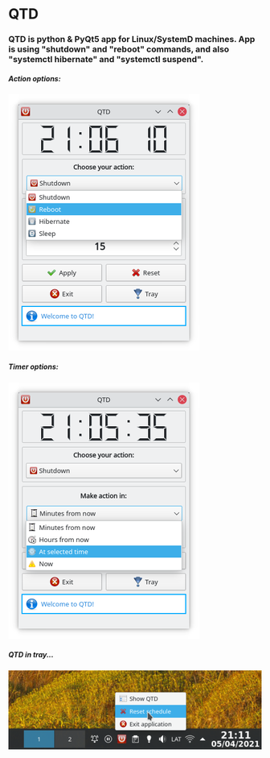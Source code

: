 # QTD

### QTD is python & PyQt5 app for Linux/SystemD machines. App is using "shutdown" and "reboot" commands, and also "systemctl hibernate" and "systemctl suspend". 

##### Action options:
![QTD](https://raw.githubusercontent.com/Pyntux/QTD/main/QTD-pic1.png)

##### Timer options:
![QTD](https://raw.githubusercontent.com/Pyntux/QTD/main/QTD-pic2.png)

##### QTD in tray...
![QTD](https://raw.githubusercontent.com/Pyntux/QTD/main/QTD-pic4.png)
